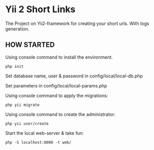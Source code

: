 Yii 2 Short Links
============================

The Project on Yii2-framework for creating your short urls. With logs generation.

HOW STARTED
---------------
Using console command to install the environment.
~~~
php init
~~~
Set database name, user & password in config/local/local-db.php

Set parameters in config/local/local-params.php

Using console command to apply the migrations:
~~~
php yii migrate
~~~
Using console command to create the administrator:
~~~
php yii user/create
~~~
Start the local web-server & take fun:
~~~
php -S localhost:8000 -t web/
~~~
